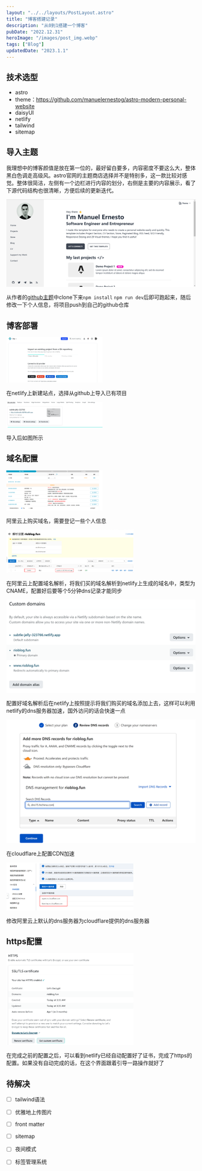 ```yaml
---
layout: "../../layouts/PostLayout.astro"
title: "博客搭建记录"
description: "从0到1搭建一个博客"
pubDate: "2022.12.31"
heroImage: "/images/post_img.webp"
tags: ["Blog"]
updatedDate: "2023.1.1"
---
```



## 技术选型

- astro
- theme：https://github.com/manuelernestog/astro-modern-personal-website
- daisyUI
- netlify
- tailwind
- sitemap



## 导入主题

我理想中的博客颜值是放在第一位的，最好留白要多，内容密度不要这么大，整体黑白色调走高级风。astro官网的主题商店选择并不是特别多，这一款比较对感觉。整体很简洁，左侧有一个边栏进行内容的划分，右侧是主要的内容展示，看了下源代码结构也很清晰，方便后续的更新迭代。

![](https://raw.githubusercontent.com/Real-Rio/pictures/main/img/20221231205546.png)

从作者的[github主题](https://github.com/manuelernestog/astro-modern-personal-website)中clone下来`npm install` `npm run dev`后即可跑起来，随后修改一下个人信息，将项目push到自己的github仓库



## 博客部署

<img src="https://raw.githubusercontent.com/Real-Rio/pictures/main/img/20221231202731.png?token=AOCZR6IM3GJAFI6ICN66WYDDWAVPE" style="zoom:25%;" />

在netlify上新建站点，选择从github上导入已有项目

<img src="https://raw.githubusercontent.com/Real-Rio/pictures/main/img/20221231203027.png?token=AOCZR6OR6OKDZHCRQYBC6U3DWAV2C" style="zoom:25%;" />

导入后如图所示



## 域名配置

<img src="https://raw.githubusercontent.com/Real-Rio/pictures/main/img/20221231201855.png?token=AOCZR6JHNE5JD7YK3LLDDVTDWAUO6" style="zoom: 25%;" />

阿里云上购买域名，需要登记一些个人信息



<img src="https://raw.githubusercontent.com/Real-Rio/pictures/main/img/20221231212615.png" style="zoom:33%;" />

在阿里云上配置域名解析，将我们买的域名解析到netlify上生成的域名中，类型为CNAME，配置好后要等个5分钟dns记录才能同步



![](https://raw.githubusercontent.com/Real-Rio/pictures/main/img/20221231214802.png)

配置好域名解析后在netlify上按照提示将我们购买的域名添加上去，这样可以利用netlify的dns服务器加速，国外访问的话会快速一点



![](https://raw.githubusercontent.com/Real-Rio/pictures/main/img/20221231220248.png)

在cloudflare上配置CDN加速

<img src="https://raw.githubusercontent.com/Real-Rio/pictures/main/img/20230101092803.png" style="zoom:33%;" />

修改阿里云上默认的dns服务器为cloudflare提供的dns服务器



## https配置

<img src="https://raw.githubusercontent.com/Real-Rio/pictures/main/img/20230101093321.png" style="zoom:33%;" />

在完成之前的配置之后，可以看到netlify已经自动配置好了证书，完成了https的配置。如果没有自动完成的话，在这个界面跟着引导一路操作就好了

## 待解决

- [ ] tailwind语法
- [ ] 优雅地上传图片
- [ ] front matter
- [ ] sitemap
- [ ] 夜间模式
- [ ] 标签管理系统

